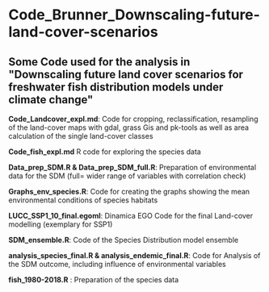 # Code_Brunner_Downscaling-future-land-cover-scenarios
## Some Code used for the analysis in "Downscaling future land cover scenarios for freshwater fish distribution models under climate change"

**Code_Landcover_expl.md**: Code for cropping, reclassification, resampling of the land-cover maps with gdal, grass Gis and pk-tools as well as area calculation of the single land-cover classes 

**Code_fish_expl.md** R code for exploring the species data

**Data_prep_SDM.R & Data_prep_SDM_full.R**: Preparation of environmental data for the SDM (full= wider range of variables with correlation check) 

**Graphs_env_species.R**:  Code for creating the graphs showing the mean environmental conditions of species habitats

**LUCC_SSP1_10_final.egoml**: Dinamica EGO Code for the final Land-cover modelling (exemplary for SSP1)

**SDM_ensemble.R**: Code of the Species Distribution model ensemble

**analysis_species_final.R & analysis_endemic_final.R**: Code for Analysis of the SDM outcome, including influence of environmental variables

**fish_1980-2018.R** : Preparation of the species data 
